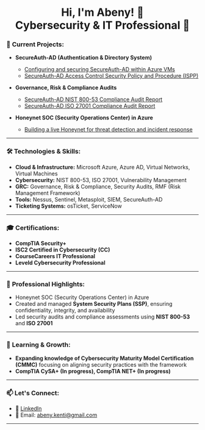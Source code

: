 <h1 align="center">Hi, I'm Abeny! 👋 <br/>Cybersecurity & IT Professional 🚀</h1> 

### 🚀 **Current Projects:**
- **SecureAuth-AD (Authentication & Directory System)**
  - [Configuring and securing SecureAuth-AD within Azure VMs](https://github.com/abenykenti/Azure-Active-Directory.git)
  - [SecureAuth-AD Access Control Security Policy and Procedure (ISPP)](https://github.com/abenykenti/SecureAuth-AD-Access-Control-Policies-and-Procedures.git)
- **Governance, Risk & Compliance Audits**
  
  - [SecureAuth-AD NIST 800-53 Compliance Audit Report]()
  - [SecureAuth-AD ISO 27001 Compliance Audit Report]()


- **Honeynet SOC (Security Operations Center) in Azure**
  - [Building a live Honeynet for threat detection and incident response](https://github.com/abenykenti/Azure-Honeynet-SOC.git)
---

### 🛠 **Technologies & Skills:**
- **Cloud & Infrastructure:** Microsoft Azure, Azure AD, Virtual Networks, Virtual Machines  
- **Cybersecurity:** NIST 800-53, ISO 27001, Vulnerability Management  
- **GRC:** Governance, Risk & Compliance, Security Audits, RMF (Risk Management Framework)  
- **Tools:** Nessus, Sentinel, Metasploit, SIEM, SecureAuth-AD  
- **Ticketing Systems:** osTicket, ServiceNow  

---

### 🎓 **Certifications:**
- **CompTIA Security+**
- **ISC2 Certified in Cybersecurity (CC)**
- **CourseCareers IT Professional**
- **Leveld Cybersecurity Professional** 
---

### 💼 **Professional Highlights:**

- Honeynet SOC (Security Operations Center) in Azure
- Created and managed **System Security Plans (SSP)**, ensuring confidentiality, integrity, and availability 
- Led security audits and compliance assessments using **NIST 800-53** and **ISO 27001**

---

### 🌱 **Learning & Growth:**
- **Expanding knowledge of Cybersecurity Maturity Model Certification (CMMC)** focusing on aligning security practices with the framework
- **CompTIA CySA+ (In progress), CompTIA NET+ (In progress)**
---

### 📫 **Let's Connect:**
- 💼 [LinkedIn](https://www.linkedin.com/in/your-profile)
- 📧 Email: [abeny.kenti@gmail.com](mailto:abeny.kenti@gmail.com)

---
